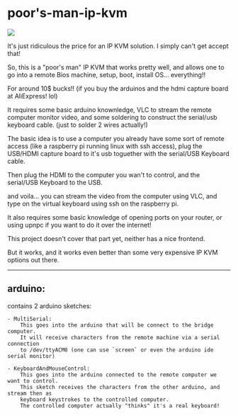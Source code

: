 # poor's-man-ip-kvm

![](.poors-man-ip-kvm.gif)

It's just ridiculous the price for an IP KVM solution. I simply can't get accept that! 

So, this is a "poor's man" IP KVM that works pretty well, and allows one to go into a remote Bios machine, setup, boot, install OS... everything!! 

For around 10$ bucks!! (if you buy the arduinos and the hdmi capture board at AliExpress! lol)

It requires some basic arduino knownledge, VLC to stream the remote computer monitor video, and some soldering to construct the serial/usb keyboard cable. (just to solder 2 wires actually!)

The basic idea is to use a computer you already have some sort of remote access (like a raspberry pi running linux with ssh access), plug the USB/HDMI capture board to it's usb toguether with the serial/USB Keyboard cable.

Then plug the HDMI to the computer you wan't to control, and the serial/USB Keyboard to the USB.

and voila... you can stream the video from the computer using VLC, and type on the virtual keyboard using ssh on the raspberry pi. 

It also requires some basic knowledge of opening ports on your router, or using upnpc if you want to do it over the internet! 

This project doesn't cover that part yet, neither has a nice frontend. 

But it works, and it works even better than some very expensive IP KVM options out there. 

___

## arduino: 
  contains 2 arduino sketches: 
  
    - MultiSerial:
        This goes into the arduino that will be connect to the bridge computer. 
        It will receive characters from the remote machine via a serial connection 
        to /dev/ttyACM0 (one can use `screen` or even the arduino ide serial monitor)
        
    - KeyboardAndMouseControl:
        This goes into the arduino connected to the remote computer we want to control. 
        This sketch receives the characters from the other arduino, and stream then as
        keyboard keystrokes to the controlled computer. 
        The controlled computer actually "thinks" it's a real keyboard!
        
        
